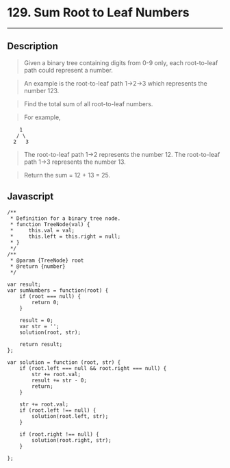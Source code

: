 # 129. Sum Root to Leaf Numbers

---

## Description

> Given a binary tree containing digits from 0-9 only, each root-to-leaf path could represent a number.

> An example is the root-to-leaf path 1->2->3 which represents the number 123.

> Find the total sum of all root-to-leaf numbers.

> For example,

```
    1
   / \
  2   3
```

> The root-to-leaf path 1->2 represents the number 12.
> The root-to-leaf path 1->3 represents the number 13.

> Return the sum = 12 + 13 = 25.

## Javascript


```
/**
 * Definition for a binary tree node.
 * function TreeNode(val) {
 *     this.val = val;
 *     this.left = this.right = null;
 * }
 */
/**
 * @param {TreeNode} root
 * @return {number}
 */

var result;
var sumNumbers = function(root) {
    if (root === null) {
        return 0;
    }

    result = 0;
    var str = '';
    solution(root, str);

    return result;
};

var solution = function (root, str) {
    if (root.left === null && root.right === null) {
        str += root.val;
        result += str - 0;
        return;
    }

    str += root.val;
    if (root.left !== null) {
        solution(root.left, str);
    }

    if (root.right !== null) {
        solution(root.right, str);
    }

};
```
